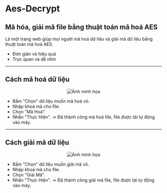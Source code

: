 # Aes-Decrypt

## Mã hóa, giải mã file bằng thuật toán mã hoá AES

Là một trang web giúp mọi người mã hoá dữ liệu và giải mã dữ liệu bằng thuật toán mã hoá AES.

* Đơn giản và hiệu quả
* Trực quan và dễ nhìn

---

## Cách mã hoá dữ liệu

<p align="center">  
   <img src="Picture/Ảnh chụp màn hình (4).png" alt="Ảnh minh họa" width="850" height="450">  
</p>  

* Bấm "Chọn" dữ liệu muốn mã hoá vô.
* Nhập khoá mã cho file.
* Chọn "Mã Hoá".
* Nhấn "Thực Hiện".
  → Đã thành công mã hoá file, file được tải tự động vào máy.

---

## Cách giải mã dữ liệu

<p align="center">  
   <img src="Picture/Ảnh chụp màn hình (7).png" alt="Ảnh minh họa" width="850" height="450">  
</p>  

* Bấm "Chọn" dữ liệu muốn giải mã vô.
* Nhập khoá mã cho file.
* Chọn "Giải Mã".
* Nhấn "Thực Hiện".
  → Đã thành công giải mã file, file được tải tự động vào máy.
